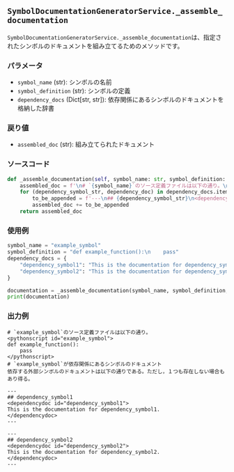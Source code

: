 ## `SymbolDocumentationGeneratorService._assemble_documentation`

`SymbolDocumentationGeneratorService._assemble_documentation`は、指定されたシンボルのドキュメントを組み立てるためのメソッドです。

### パラメータ

- `symbol_name` (str): シンボルの名前
- `symbol_definition` (str): シンボルの定義
- `dependency_docs` (Dict[str, str]): 依存関係にあるシンボルのドキュメントを格納した辞書

### 戻り値

- `assembled_doc` (str): 組み立てられたドキュメント

### ソースコード

```python
def _assemble_documentation(self, symbol_name: str, symbol_definition: str, dependency_docs: Dict[str, str]) -> str:
    assembled_doc = f'\n# `{symbol_name}`のソース定義ファイルは以下の通り。\n<pythonscript id="{symbol_name}>\n{symbol_definition}\n</pythonscript>\n# `{symbol_name}`が依存関係にあるシンボルのドキュメント\n依存する外部シンボルのドキュメントは以下の通りである。ただし，１つも存在しない場合もあり得る。\n'
    for (dependency_symbol_str, dependency_doc) in dependency_docs.items():
        to_be_appended = f'---\n## {dependency_symbol_str}\n<dependencydoc id="{dependency_symbol_str}">\n{dependency_doc}\n</dependencydoc>\n---\n\n'
        assembled_doc += to_be_appended
    return assembled_doc
```

### 使用例

```python
symbol_name = "example_symbol"
symbol_definition = "def example_function():\n    pass"
dependency_docs = {
    "dependency_symbol1": "This is the documentation for dependency_symbol1.",
    "dependency_symbol2": "This is the documentation for dependency_symbol2."
}

documentation = _assemble_documentation(symbol_name, symbol_definition, dependency_docs)
print(documentation)
```

### 出力例

```
# `example_symbol`のソース定義ファイルは以下の通り。
<pythonscript id="example_symbol">
def example_function():
    pass
</pythonscript>
# `example_symbol`が依存関係にあるシンボルのドキュメント
依存する外部シンボルのドキュメントは以下の通りである。ただし，１つも存在しない場合もあり得る。

---
## dependency_symbol1
<dependencydoc id="dependency_symbol1">
This is the documentation for dependency_symbol1.
</dependencydoc>
---

---
## dependency_symbol2
<dependencydoc id="dependency_symbol2">
This is the documentation for dependency_symbol2.
</dependencydoc>
---
```